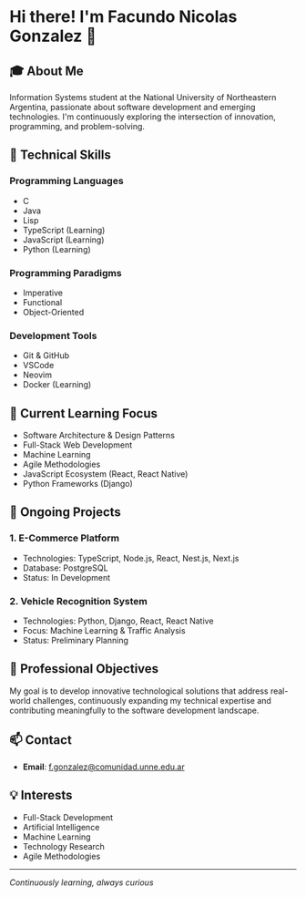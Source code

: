 # Hi there! I'm Facundo Nicolas Gonzalez 👋

## 🎓 About Me
Information Systems student at the National University of Northeastern Argentina, passionate about software development and emerging technologies. I'm continuously exploring the intersection of innovation, programming, and problem-solving.

## 🚀 Technical Skills
### Programming Languages
- C
- Java
- Lisp
- TypeScript (Learning)
- JavaScript (Learning)
- Python (Learning)

### Programming Paradigms
- Imperative
- Functional
- Object-Oriented

### Development Tools
- Git & GitHub
- VSCode
- Neovim
- Docker (Learning)

## 🌱 Current Learning Focus
- Software Architecture & Design Patterns
- Full-Stack Web Development
- Machine Learning
- Agile Methodologies
- JavaScript Ecosystem (React, React Native)
- Python Frameworks (Django)

## 🔨 Ongoing Projects
### 1. E-Commerce Platform
- Technologies: TypeScript, Node.js, React, Nest.js, Next.js
- Database: PostgreSQL
- Status: In Development

### 2. Vehicle Recognition System
- Technologies: Python, Django, React, React Native
- Focus: Machine Learning & Traffic Analysis
- Status: Preliminary Planning

## 🎯 Professional Objectives
My goal is to develop innovative technological solutions that address real-world challenges, continuously expanding my technical expertise and contributing meaningfully to the software development landscape.

## 📫 Contact
- **Email**: f.gonzalez@comunidad.unne.edu.ar

## 💡 Interests
- Full-Stack Development
- Artificial Intelligence
- Machine Learning
- Technology Research
- Agile Methodologies

---

*Continuously learning, always curious*
